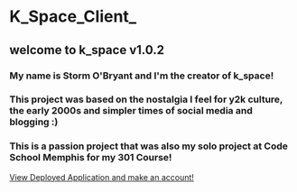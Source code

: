 # K_Space_Client_

## welcome to k_space v1.0.2
### My name is Storm O'Bryant and I'm the creator of k_space!
### This project was based on the nostalgia I feel for y2k culture, the early 2000s and simpler times of social media and blogging :) 
### This is a passion project that was also my solo project at Code School Memphis for my 301 Course!

[View Deployed Application and make an account!](https://kspace.netlify.app)

